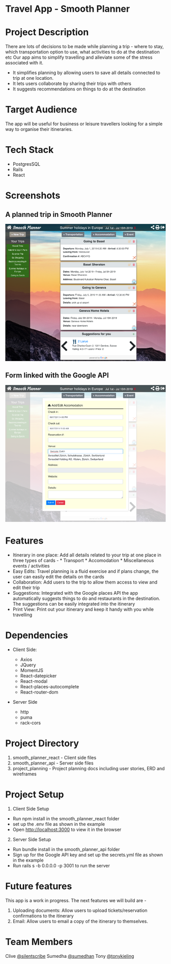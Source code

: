 # Travel App - Smooth Planner

# Project Description
There are lots of decisions to be made while planning a trip - where to stay, which transportation option to use, what activities to do at the destination etc
Our app aims to simplify travelling and alleviate some of the stress associated with it.
- It simplifies planning by allowing users to save all details connected to trip at one location. 
- It lets users collaborate by sharing their trips with others
- It suggests recommendations on things to do at the destination

# Target Audience
The app will be useful for business or leisure travellers looking for a simple way to organise their itineraries.

# Tech Stack
- PostgresSQL
- Rails
- React

# Screenshots
## A planned trip in Smooth Planner
![trip-view](./project_planning/tripview.png)

## Form linked with the Google API
![form](./project_planning/form.png)


# Features
- Itinerary in one place: Add all details related to your trip at one place in three types of cards -
        * Transport
        * Accomodation
        * Miscellaneous events / activities
- Easy Edits: Travel planning is a fluid exercise and if plans change, the user can easily edit the details on the cards
- Collaboration: Add users to the trip to allow them access to view and edit their trip
- Suggestions: Integrated with the Google places API the app automatically suggests things to do and restaurants in the destination. The suggestions can be easily integrated into the itinerary
- Print View: Print out your itinerary and keep it handy with you while travelling

# Dependencies
- Client Side:
   * Axios
   * JQuery
   * MomentJS
   * React-datepicker
   * React-modal
   * React-places-autocomplete
   * React-router-dom

- Server Side
  * http
  * puma
  * rack-cors

# Project Directory

1. smooth_planner_react - Client side files
2. smooth_planner_api - Server side files
3. project_planning - Project planning docs including user stories, ERD and wireframes

# Project Setup
1. Client Side Setup
  - Run npm install in the smooth_planner_react folder
  - set up the .env file as shown in the example
  - Open [http://localhost:3000](http://localhost:3000) to view it in the browser

2. Server Side Setup
  - Run bundle install in the smooth_planner_api folder
  - Sign up for the Google API key and set up the secrets.yml file as shown in the example
  - Run rails s -b 0.0.0.0 -p 3001 to run the server


# Future features
This app is a work in progress. The next features we will build are - 
1. Uploading documents: Allow users to upload tickets/reservation confirmations to the itinerary
2. Email: Allow users to email a copy of the itinerary to themselves.


# Team Members
Clive [@silentscribe](https://github.com/silentscribe)
Sumedha [@sumedhan](https://github.com/sumedhan)
Tony [@tonykieling](https://github.com/tonykieling)

